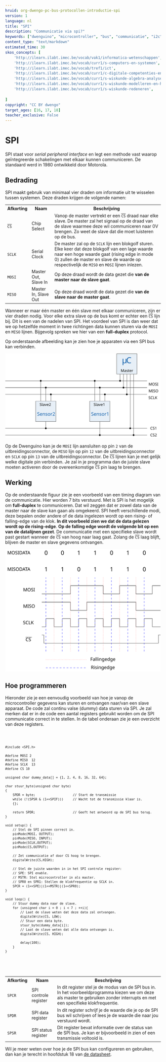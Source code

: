 ```yaml
---
hruid: org-dwengo-pc-bus-protocollen-introductie-spi
version: 1
language: nl
title: "SPI"
description: "Communicatie via spi?"
keywords: ["dwenguino", "microcontroller", "bus", "communicatie", "i2c", "spi", "uart", "can"]
content_type: "text/markdown"
estimated_time: 30
skos_concepts: [
    'http://ilearn.ilabt.imec.be/vocab/vak1/informatica-wetenschappen', 
    'http://ilearn.ilabt.imec.be/vocab/curr1/s-computers-en-systemen',
    'http://ilearn.ilabt.imec.be/vocab/tref1/ict',
    'http://ilearn.ilabt.imec.be/vocab/curr1/c-digitale-competenties-en-mediawijsheid',
    'http://ilearn.ilabt.imec.be/vocab/curr1/s-wiskunde-algebra-analyse',
    'http://ilearn.ilabt.imec.be/vocab/curr1/s-wiskunde-modelleren-en-heuristiek',
    'http://ilearn.ilabt.imec.be/vocab/curr1/s-wiskunde-redeneren',

]
copyright: "CC BY dwengo"
target_ages: [16, 17, 18]
teacher_exclusive: False
---
```


# SPI

SPI staat voor *serial peripheral interface* en legt een methode vast waarop geïntegreerde schakelingen met elkaar kunnen communiceren. De standaard werd in 1980 ontwikkeld door Motorola. 

## Bedrading

SPI maakt gebruik van minimaal vier draden om informatie uit te wisselen tussen systemen. Deze draden krijgen de volgende namen:

<table>
<tr>
<th>Afkorting</th>
<th>Naam</th>
<th>Beschrijving</th>
</tr>
<tr>
<td><code class="lang-cpp" style="text-decoration:overline">CS</code></td>
<td>Chip Select</td>
<td>Vanop de master vertrekt er een <code class="lang-cpp" style="text-decoration:overline">CS</code> draad naar elke slave. De master zal het signaal op de draad van de slave waarmee deze wil communiceren naar 0V brengen. Zo weet de slave dat die moet luisteren op de bus.</td>
</tr>
<tr>
<td><code class="lang-cpp">SCLK</code></td>
<td>Serial Clock</td>
<td>De master zal op de <code class="lang-cpp">SCLK</code> lijn een blokgolf sturen. Elke keer dat deze blokgolf van een lage waarde naar een hoge waarde gaat (rising edge in mode 0) zullen de master en slave de waarde op respectivelijk de <code class="lang-cpp">MISO</code> en <code class="lang-cpp">MOSI</code> lijnen inlezen.</td>
</tr>
<tr>
<td><code class="lang-cpp">MOSI</code></td>
<td>Master Out, Slave In</td>
<td>Op deze draad wordt de data gezet die <strong>van de master naar de slave gaat</strong>.</td>
</tr>
<tr>
<td><code class="lang-cpp">MISO</code></td>
<td>Master In, Slave Out</td>
<td>Op deze draad wordt de data gezet die <strong>van de slave naar de master gaat</strong>.</td>
</tr>
</table>

Wanneer er maar één master en één slave met elkaar communiceren, zijn er vier draden nodig. Voor elke extra slave op de bus komt er echter een <code class="lang-cpp" style="text-decoration:overline">CS</code> lijn bij. Dit is een van de nadelen van SPI. Het voordeel van SPI is dan weer dat we op hetzelfde moment in twee richtingen data kunnen sturen via de <code class="lang-cpp">MOSI</code> en <code class="lang-cpp">MISO</code> lijnen. Bijgevolg spreken we hier van een **full-duplex** protocol.

Op onderstaande afbeelding kan je zien hoe je apparaten via een SPI bus kan verbinden.

![Een voorbeeld van een SPI schakeling.](images/spi.svg)

Op de Dwenguino kan je de <code class="lang-cpp">MOSI</code> lijn aansluiten op pin <code class="lang-cpp">2</code> van de uitbreidingsconnector, de <code class="lang-cpp">MISO</code> lijn op pin <code class="lang-cpp">12</code> van de uitbreidingsconnector en <code class="lang-cpp">SCLK</code> op pin <code class="lang-cpp">13</code> van de uitbreidingsconnector. De <code class="lang-cpp" style="text-decoration:overline">CS</code> lijnen kan je met gelijk welke digitale pin verbinden. Je zal in je programma dan de juiste slave moeten activeren door de overeenkomstige <code class="lang-cpp" style="text-decoration:overline">CS</code> pin laag te brengen.

## Werking

Op de onderstaande figuur zie je een voorbeeld van een timing diagram van de communicatie. Hier worden 7 bits verstuurd. Met is SPI is het mogelijk om **full-duplex** te communiceren. Dat wil zeggen dat er zowel data van de master naar de slave kan gaan als omgekeerd. SPI heeft verschillende modi, deze bepalen onder andere of de data ingelezen wordt op een rising- of falling-edge van de klok. **In dit voorbeeld zien we dat de data gelezen wordt op de rising-edge**. **Op de falling edge wordt de volgende bit op een van de datalijnen gezet**. De communicatie met een specifieke slave wordt past gestart wanneer de <code class="lang-cpp" style="text-decoration:overline">CS</code> van hoog naar laag gaat. Zolang de <code class="lang-cpp" style="text-decoration:overline">CS</code> laag blijft, blijven de master en slave gegevens ontvangen.

![Voorbeeld SPI timing diagram](images/spi_timing_diagram.svg)

## Hoe programmeren

Hieronder zie je een eenvoudig voorbeeld van hoe je vanop de microcontroller gegevens kan sturen en ontvangen naar/van een slave apparaat. De code zal continu valse (dummy) data sturen via SPI. Je zal merken dat er in de code een aantal registers gebruikt worden om de SPI communicatie correct in te stellen. In de tabel onderaan zie je een overzicht van deze registers.

<div class="dwengo-content dwengo-code-simulator">
    <pre>
<code class="language-cpp" data-filename="filename.cpp">

    #include <SPI.h>

    #define MOSI 2
    #define MISO  12
    #define SCLK  13
    #define CS 10

    unsigned char dummy_data[] = {1, 2, 4, 8, 16, 32, 64};

    char stuur_byte(unsigned char byte)
    {
        SPDR = byte;                    // Start de transmissie
        while (!(SPSR & (1<<SPIF)))     // Wacht tot de transmissie klaar is.
        {};

        return SPDR;                    // Geeft het antwoord op de SPI bus terug.
    }

    void setup() {
        // Stel de SPI pinnen correct in.
        pinMode(MOSI, OUTPUT);
        pinMode(MISO, INPUT);
        pinMode(SCLK,OUTPUT);
        pinMode(CS,OUTPUT);

        // Zet communicatie af door CS hoog te brengen.
        digitalWrite(CS,HIGH); 

        // Stel de juiste waarden in in het SPI controle register:
        // SPE: SPI enable.
        // MSTR: Stel microcontroller in als master.
        // SPR0 en SPR1: Stellen de klokfrequentie op SCLK in.
        SPCR = (1<<SPE)|(1<<MSTR)|(1<<SPR0);
    }

    void loop() {
        // Stuur dummy data naar de slave.
        for (unsigned char i = 0 ; i < 7 ; ++i){
            // Laat de slave weten dat deze data zal ontvangen.
            digitalWrite(CS, LOW); 
            // Stuur een data byte.
            stuur_byte(dummy_data[i]);
            // Laat de slave weten dat alle data ontvangen is.
            digitalWrite(CS, HIGH);

            delay(100);
        }
    }


</code>
    </pre>
</div>

<table>
<tr>
<th>Afkorting</th>
<th>Naam</th>
<th>Beschrijving</th>
</tr>
<tr>
<td><code class="lang-cpp">SPCR</code></td>
<td>SPI controle register</td>
<td>In dit register stel je de modus van de SPI bus in. In het voorbeeldprogramma kiezen we om deze als master te gebruiken zonder interrupts en met een specifieke klokfrequentie.</td>
</tr>
<tr>
<td><code class="lang-cpp">SPDR</code></td>
<td>SPI data register</td>
<td>In dit register schrijf je de waarde die je op de SPI bus wil schrijven of lees je de waarde die naar jou verstuurd wordt.</td>
</tr>
<tr>
<td><code class="lang-cpp">SPSR</code></td>
<td>SPI status register</td>
<td>Dit register bevat informatie over de status van de SPI bus. Je kan er bijvoorbeeld in zien of een transmissie voltooid is.</td>
</tr>
</table>

Wil je meer weten over hoe je de SPI bus kan configureren en gebruiken, dan kan je terecht in hoofdstuk 18 van [de datasheet](images/AT90USB646.pdf).